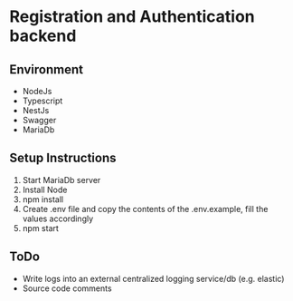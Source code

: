 # Registration and Authentication backend

## Environment
- NodeJs
- Typescript
- NestJs
- Swagger
- MariaDb

## Setup Instructions
1. Start MariaDb server
2. Install Node
3. npm install
4. Create .env file and copy the contents of the .env.example, fill the values accordingly
5. npm start

## ToDo
- Write logs into an external centralized logging service/db (e.g. elastic)
- Source code comments
